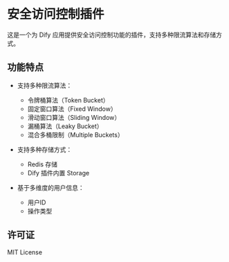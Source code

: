 # 安全访问控制插件

这是一个为 Dify 应用提供安全访问控制功能的插件，支持多种限流算法和存储方式。

## 功能特点

- 支持多种限流算法：
  - 令牌桶算法（Token Bucket）
  - 固定窗口算法（Fixed Window）
  - 滑动窗口算法（Sliding Window）
  - 漏桶算法（Leaky Bucket）
  - 混合多桶限制（Multiple Buckets）

- 支持多种存储方式：
  - Redis 存储
  - Dify 插件内置 Storage

- 基于多维度的用户信息：
  - 用户ID
  - 操作类型

## 许可证

MIT License



